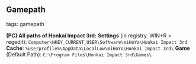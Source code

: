 ## Gamepath
tags: gamepath

**(PC) All paths of Honkai Impact 3rd:**
**Settings** (in registry. WIN+R > regedit): `Computer\HKEY_CURRENT_USER\Software\miHoYo\Honkai Impact 3rd`
**Cache**: `%userprofile%\AppData\LocalLow\miHoYo\Honkai Impact 3rd\`
**Game** (Default Path): `C:\Program Files\Honkai Impact 3rd\Games\`